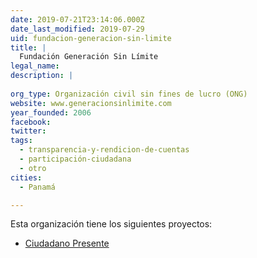 ```yaml
---
date: 2019-07-21T23:14:06.000Z
date_last_modified: 2019-07-29
uid: fundacion-generacion-sin-limite
title: |
  Fundación Generación Sin Límite
legal_name: 
description: |
  
org_type: Organización civil sin fines de lucro (ONG)
website: www.generacionsinlimite.com
year_founded: 2006
facebook: 
twitter: 
tags:
  - transparencia-y-rendicion-de-cuentas
  - participación-ciudadana
  - otro
cities: 
  - Panamá

---
```


Esta organización tiene los siguientes proyectos:

- [Ciudadano Presente](/proyectos/ciudadano-presente)
